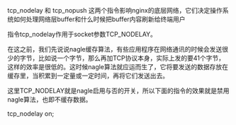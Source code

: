 tcp_nodelay 和 tcp_nopush
这两个指令影响nginx的底层网络，它们决定操作系统如何处理网络层buffer和什么时候把buffer内容刷新给终端用户

指令tcp_nodelay作用于socket参数TCP_NODELAY。


在这之前，我们先说说nagle缓存算法，有些应用程序在网络通讯的时候会发送很少的字节，比如说一个字节，那么再加TCP协议本身，实际上发的要41个字节，这样的效率是很低的。这时候nagle算法就应运而生了，它将要发送的数据存放在缓存里，当积累到一定量或一定时间，再将它们发送出去。

这里TCP_NODELAY就是nagle启用与否的开关，所以下面的指令的效果就是禁用nagle算法，也即不缓存数据。

tcp_nodelay on;
